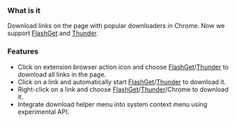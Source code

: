 ### What is it ###
Download links on the page with popular downloaders in Chrome. Now we support [FlashGet](http://www.flashget.com) and [Thunder](http://www.xunlei.com).

### Features ###
  * Click on extension browser action icon and choose [FlashGet](http://www.flashget.com)/[Thunder](http://www.xunlei.com) to download all links in the page.
  * Click on a link and automatically start [FlashGet](http://www.flashget.com)/[Thunder](http://www.xunlei.com) to download it.
  * Right-click on a link and choose [FlashGet](http://www.flashget.com)/[Thunder](http://www.xunlei.com)/Chrome to download it.
  * Integrate download helper menu into system context menu using experimental API.